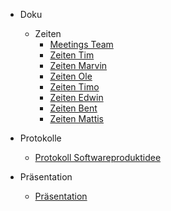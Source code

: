 - Doku

  - Zeiten
    - [Meetings Team](src/doku/zeiten/team.md)
    - [Zeiten Tim](src/doku/zeiten/tim.md)
    - [Zeiten Marvin](src/doku/zeiten/marvin.md)
    - [Zeiten Ole](src/doku/zeiten/ole.md)
    - [Zeiten Timo](src/doku/zeiten/timo.md)
    - [Zeiten Edwin](src/doku/zeiten/edwin.md)
    - [Zeiten Bent](src/doku/zeiten/bent.md)
    - [Zeiten Mattis](src/doku/zeiten/mattis.md)

- Protokolle

  - [Protokoll Softwareproduktidee](src/doku/protokolle/softwareproduktidee.md)

- Präsentation
  - <a href="src/praesentation/praesentation.html">Präsentation</a>
